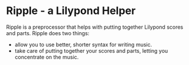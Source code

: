 # Ripple - a Lilypond Helper

Ripple is a preprocessor that helps with putting together Lilypond scores and parts. Ripple does two things:

- allow you to use better, shorter syntax for writing music.
- take care of putting together your scores and parts, letting you concentrate on the music.

